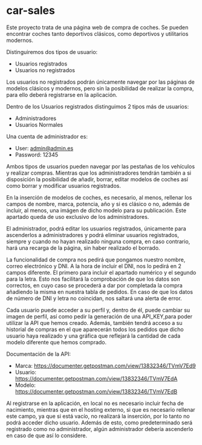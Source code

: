 # car-sales

Este proyecto trata de una página web de compra de coches. Se pueden encontrar coches tanto deportivos clásicos, como deportivos y utilitarios modernos.

Distinguiremos dos tipos de usuario: 
  - Usuarios registrados
  - Usuarios no registrados
  
Los usuarios no registrados podrán únicamente navegar por las páginas de modelos clásicos y modernos, pero sin la posibilidad de realizar la compra, para ello deberá registrarse en la aplicación.
  
Dentro de los Usuarios registrados distinguimos 2 tipos más de usuarios:
  - Administradores
  - Usuarios Normales

Una cuenta de administrador es:
  - User: admin@admin.es
  - Password: 12345

Ambos tipos de usuarios pueden navegar por las pestañas de los vehículos y realizar compras. Mientras que los administradores tendrán también a si disposición la posibilidad de añadir, borrar, editar modelos de coches así como borrar y modificar usuarios registrados.

En la inserción de modelos de coches, es necesario, al menos, rellenar los campos de nombre, marca, potencia, año y si es clásico o no, además de incluir, al menos, una imágen de dicho modelo para su publicación. Este apartado queda de uso exclusivo de los administradores.

El administrador, podrá editar los usuarios registrados, únicamente para ascenderlos a administradores y podrá eliminar usuarios registrados, siempre y cuando no hayan realizado ninguna compra, en caso contrario, hará una recarga de la página, sin haber realizado el borrado.

La funcionalidad de compra nos pedirá que pongamos nuestro nombre, correo electrónico y DNI. A la hora de incluir el DNI, nos lo pedirá en 2 campos diferente. El primero para incluir el apartado numérico y el segundo para la letra. Esto nos facilitará la comprobación de que los datos son correctos, en cuyo caso se procederá a dar por completada la compra añadiendo la misma en nuestra tabla de pedidos. En caso de que los datos de número de DNI y letra no coincidan, nos saltará una alerta de error.

Cada usuario puede acceder a su perfil y, dentro de él, puede cambiar su imagen de perfil, así como pedir la generación de una API_KEY,para poder utilizar la API que hemos creado. Además, también tendrá acceso a su historial de compras en el que aparecerán todos los pedidos que dicho usuario haya realizado y una gráfica que reflejará la cantidad de cada modelo diferente que hemos comprado.

Documentación de la API: 
  - Marca: https://documenter.getpostman.com/view/13832346/TVmV7Ed9
  - Usuario: https://documenter.getpostman.com/view/13832346/TVmV7EdA
  - Modelo: https://documenter.getpostman.com/view/13832346/TVmV7EdB

Al registrarse en la aplicación, en local no es necesario incluir fecha de nacimiento, mientras que en el hosting externo, si que es necesario rellenar este campo, ya que si está vacío, no realizará la inserción, por lo tanto no podrá acceder dicho usuario. Además de esto, como predeterminado será registrado como no administrador, algún administrador debería ascenderlo en caso de que así lo considere.

